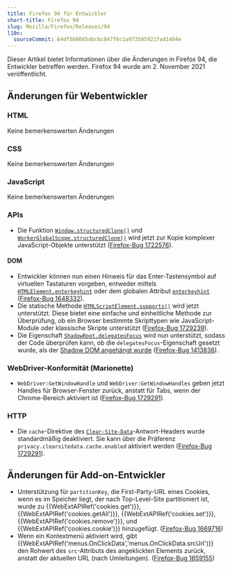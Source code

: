 ```yaml
---
title: Firefox 94 für Entwickler
short-title: Firefox 94
slug: Mozilla/Firefox/Releases/94
l10n:
  sourceCommit: 64df508685abcbc047f6c1a973505921fad1484e
---
```


Dieser Artikel bietet Informationen über die Änderungen in Firefox 94, die Entwickler betreffen werden. Firefox 94 wurde am 2. November 2021 veröffentlicht.

## Änderungen für Webentwickler

### HTML

Keine bemerkenswerten Änderungen

### CSS

Keine bemerkenswerten Änderungen

### JavaScript

Keine bemerkenswerten Änderungen

### APIs

- Die Funktion [`Window.structuredClone()`](/de/docs/Web/API/Window/structuredClone) und [`WorkerGlobalScope.structuredClone()`](/de/docs/Web/API/WorkerGlobalScope/structuredClone) wird jetzt zur Kopie komplexer JavaScript-Objekte unterstützt ([Firefox-Bug 1722576](https://bugzil.la/1722576)).

#### DOM

- Entwickler können nun einen Hinweis für das Enter-Tastensymbol auf virtuellen Tastaturen vorgeben, entweder mittels [`HTMLElement.enterkeyhint`](/de/docs/Web/API/HTMLElement/enterKeyHint) oder dem globalen Attribut [`enterkeyhint`](/de/docs/Web/HTML/Reference/Global_attributes/enterkeyhint) ([Firefox-Bug 1648332](https://bugzil.la/1648332)).
- Die statische Methode [`HTMLScriptElement.supports()`](/de/docs/Web/API/HTMLScriptElement/supports_static) wird jetzt unterstützt. Diese bietet eine einfache und einheitliche Methode zur Überprüfung, ob ein Browser bestimmte Skripttypen wie JavaScript-Module oder klassische Skripte unterstützt ([Firefox-Bug 1729239](https://bugzil.la/1729239)).
- Die Eigenschaft [`ShadowRoot.delegatesFocus`](/de/docs/Web/API/ShadowRoot/delegatesFocus) wird nun unterstützt, sodass der Code überprüfen kann, ob die `delegatesFocus`-Eigenschaft gesetzt wurde, als der [Shadow DOM angehängt wurde](/de/docs/Web/API/Element/attachShadow) ([Firefox-Bug 1413836](https://bugzil.la/1413836)).

### WebDriver-Konformität (Marionette)

- `WebDriver:GetWindowHandle` und `WebDriver:GetWindowHandles` geben jetzt Handles für Browser-Fenster zurück, anstatt für Tabs, wenn der Chrome-Bereich aktiviert ist ([Firefox-Bug 1729291](https://bugzil.la/1729291)).

### HTTP

- Die `cache`-Direktive des [`Clear-Site-Data`](/de/docs/Web/HTTP/Reference/Headers/Clear-Site-Data)-Antwort-Headers wurde standardmäßig deaktiviert. Sie kann über die Präferenz `privacy.clearsitedata.cache.enabled` aktiviert werden ([Firefox-Bug 1729291](https://bugzil.la/1729291)).

## Änderungen für Add-on-Entwickler

- Unterstützung für `partitionKey`, die First-Party-URL eines Cookies, wenn es im Speicher liegt, der nach Top-Level-Site partitioniert ist, wurde zu {{WebExtAPIRef('cookies.get')}}, {{WebExtAPIRef('cookies.getAll')}}, {{WebExtAPIRef('cookies.set')}}, {{WebExtAPIRef('cookies.remove')}}, und {{WebExtAPIRef('cookies.cookie')}} hinzugefügt. ([Firefox-Bug 1669716](https://bugzil.la/1669716))
- Wenn ein Kontextmenü aktiviert wird, gibt {{WebExtAPIRef('menus.OnClickData','menus.OnClickData.srcUrl')}} den Rohwert des `src`-Attributs des angeklickten Elements zurück, anstatt der aktuellen URL (nach Umleitungen). ([Firefox-Bug 1659155](https://bugzil.la/1659155))
